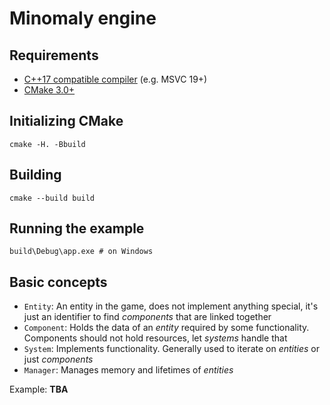 # Minomaly engine

## Requirements

- [C++17 compatible compiler](https://en.cppreference.com/w/cpp/compiler_support) (e.g. MSVC 19+)
- [CMake 3.0+](https://cmake.org/)

## Initializing CMake

```
cmake -H. -Bbuild
```

## Building

```
cmake --build build
```

## Running the example

```
build\Debug\app.exe # on Windows
```

## Basic concepts

- `Entity`: An entity in the game, does not implement anything special, it's just an identifier to find _components_ that are linked together
- `Component`: Holds the data of an _entity_ required by some functionality. Components should not hold resources, let _systems_ handle that
- `System`: Implements functionality. Generally used to iterate on _entities_ or just _components_
- `Manager`: Manages memory and lifetimes of _entities_

Example: __TBA__
